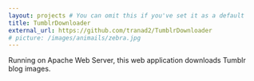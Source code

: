 ```yaml
---
layout: projects # You can omit this if you've set it as a default
title: TumblrDownloader
external_url: https://github.com/tranad2/TumblrDownloader
# picture: /images/animails/zebra.jpg
---
```


Running on Apache Web Server, this web application downloads Tumblr blog images.
